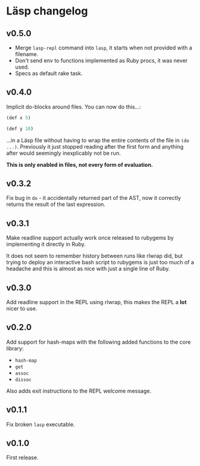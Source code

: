 # Läsp changelog

## v0.5.0

- Merge `lasp-repl` command into `lasp`, it starts when not provided with a filename.
- Don't send env to functions implemented as Ruby procs, it was never used.
- Specs as default rake task.

## v0.4.0

Implicit do-blocks around files. You can now do this...:

```lisp
(def x 5)

(def y 10)
```

...in a Läsp file without having to wrap the entire contents of the file in
`(do ...)`. Previously it just stopped reading after the first form and
anything after would seemingly inexplicably not be run.

**This is only enabled in files, not every form of evaluation.**

## v0.3.2

Fix bug in `do` - it accidentally returned part of the AST, now it correctly
returns the result of the last expression.

## v0.3.1

Make readline support actually work once released to rubygems by implementing it directly in Ruby.

It does not seem to remember history between runs like rlwrap did, but trying
to deploy an interactive bash script to rubygems is just too much of a headache
and this is almost as nice with just a single line of Ruby.

## v0.3.0

Add readline support in the REPL using rlwrap, this makes the REPL a **lot** nicer to use.

## v0.2.0

Add support for hash-maps with the following added functions to the core library:

- `hash-map`
- `get`
- `assoc`
- `dissoc`

Also adds exit instructions to the REPL welcome message.

## v0.1.1

Fix broken `lasp` executable.

## v0.1.0

First release.
